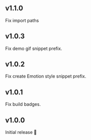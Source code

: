 ## v1.1.0

Fix import paths

## v1.0.3

Fix demo gif snippet prefix.

## v1.0.2

Fix create Emotion style snippet prefix.

## v1.0.1

Fix build badges.

## v1.0.0

Initial release 🎉
